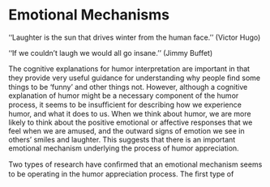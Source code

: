 # Emotional Mechanisms

‘‘Laughter is the sun that drives winter from the human face.’’ (Victor Hugo)

‘‘If we couldn’t laugh we would all go insane.’’ (Jimmy Buffet)

The cognitive explanations for humor interpretation are important in that they provide very useful guidance for understanding why people ﬁnd some things to be ‘funny’ and other things not. However, although a cognitive explanation of humor might be a necessary component of the humor process, it seems to be insufﬁcient for describing how we experience humor, and what it does to us. When we think about humor, we are more likely to think about the positive emotional or affective responses that we feel when we are amused, and the outward signs of emotion we see in others’ smiles and laughter. This suggests that there is an important emotional mechanism underlying the process of humor appreciation.

Two types of research have conﬁrmed that an emotional mechanism seems to be operating in the humor appreciation process. The ﬁrst type of